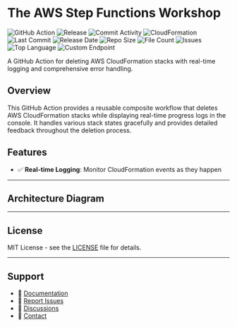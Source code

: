 # The AWS Step Functions Workshop

![GitHub Action](https://img.shields.io/badge/GitHub-Action-blue?logo=github)&nbsp;![Release](https://github.com/subhamay-bhattacharyya/1309-step-function-cft/actions/workflows/release.yaml/badge.svg)&nbsp;![Commit Activity](https://img.shields.io/github/commit-activity/t/subhamay-bhattacharyya/1309-step-function-cft)&nbsp;![CloudFormation](https://img.shields.io/badge/AWS-CloudFormation-orange?logo=amazonaws)&nbsp;![Last Commit](https://img.shields.io/github/last-commit/subhamay-bhattacharyya/1309-step-function-cft)&nbsp;![Release Date](https://img.shields.io/github/release-date/subhamay-bhattacharyya/1309-step-function-cft)&nbsp;![Repo Size](https://img.shields.io/github/repo-size/subhamay-bhattacharyya/1309-step-function-cft)&nbsp;![File Count](https://img.shields.io/github/directory-file-count/subhamay-bhattacharyya/1309-step-function-cft)&nbsp;![Issues](https://img.shields.io/github/issues/subhamay-bhattacharyya/1309-step-function-cft)&nbsp;![Top Language](https://img.shields.io/github/languages/top/subhamay-bhattacharyya/1309-step-function-cft)&nbsp;![Custom Endpoint](https://img.shields.io/endpoint?url=https://gist.githubusercontent.com/bsubhamay/e9a7eca039b22198c6623bcd6ed972d8/raw/1309-step-function-cft.json?)


A GitHub Action for deleting AWS CloudFormation stacks with real-time logging and comprehensive error handling.

## Overview

This GitHub Action provides a reusable composite workflow that deletes AWS CloudFormation stacks while displaying real-time progress logs in the console. It handles various stack states gracefully and provides detailed feedback throughout the deletion process.

## Features

- ✅ **Real-time Logging**: Monitor CloudFormation events as they happen

---

## Architecture Diagram


---

## License

MIT License - see the [LICENSE](LICENSE) file for details.

---

## Support

- 📖 [Documentation](https://github.com/subhamay-bhattacharyya/1309-step-function-cft/wiki)
- 🐛 [Report Issues](https://github.com/subhamay-bhattacharyya/1309-step-function-cft/issues)
- 💬 [Discussions](https://github.com/subhamay-bhattacharyya/1309-step-function-cft/discussions)
- 📧 [Contact](mailto:support@subhamay.aws@gmail.com)